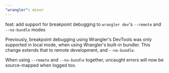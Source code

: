 ```yaml
---
"wrangler": minor
---
```


feat: add support for breakpoint debugging to `wrangler dev`'s `--remote` and `--no-bundle` modes

Previously, breakpoint debugging using Wrangler's DevTools was only supported
in local mode, when using Wrangler's built-in bundler. This change extends that
to remote development, and `--no-bundle`.

When using `--remote` and `--no-bundle` together, uncaught errors will now be
source-mapped when logged too.

